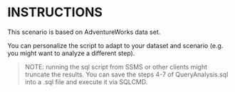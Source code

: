 # INSTRUCTIONS

This scenario is based on AdventureWorks data set.

You can personalize the script to adapt to your dataset and scenario (e.g. you might want to analyze a different step).



> NOTE: running the sql script from SSMS or other clients might truncate the results. You can save the steps 4-7 of QueryAnalysis.sql into a .sql file and execute it via SQLCMD.